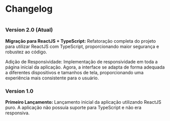 <h1> Changelog <h1> 

<h3><strong> Version 2.0 (Atual)</strong> </h3>
<strong> Migração para ReactJS + TypeScript:</strong> Refatoração completa do projeto para utilizar ReactJS com TypeScript, proporcionando maior segurança e robustez ao código.

Adição de Responsividade: Implementação de responsividade em toda a página inicial da aplicação. Agora, a interface se adapta de forma adequada a diferentes dispositivos e tamanhos de tela, proporcionando uma experiência mais consistente para o usuário.

<h3> <strong> Version 1.0 </strong></h3>
<strong>Primeiro Lançamento:</strong> Lançamento inicial da aplicação utilizando ReactJS puro. A aplicação não possuía suporte para TypeScript e não era responsiva.